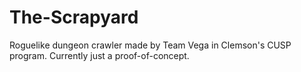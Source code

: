 # The-Scrapyard
Roguelike dungeon crawler made by Team Vega in Clemson's CUSP program. Currently just a proof-of-concept.
